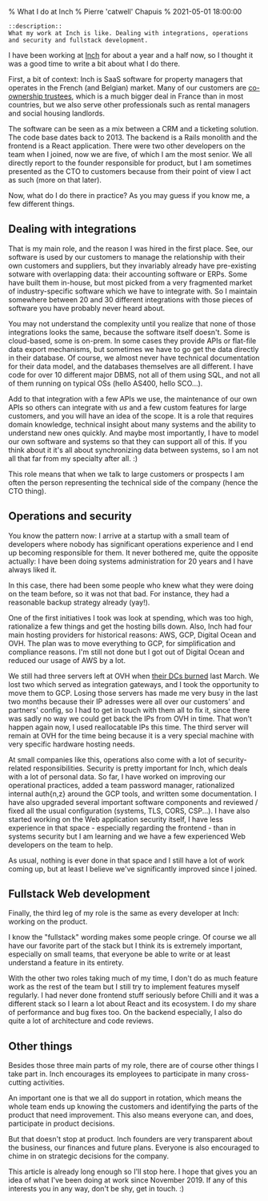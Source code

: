 % What I do at Inch
% Pierre 'catwell' Chapuis
% 2021-05-01 18:00:00

    ::description::
    What my work at Inch is like. Dealing with integrations, operations and security and fullstack development.

I have been working at [Inch](https://inch.fr) for about a year and a half now, so I thought it was a good time to write a bit about what I do there.

First, a bit of context: Inch is SaaS software for property managers that operates in the French (and Belgian) market. Many of our customers are [co-ownership trustees](https://fr.wikipedia.org/wiki/Syndic_de_copropriété), which is a much bigger deal in France than in most countries, but we also serve other professionals such as rental managers and social housing landlords.

The software can be seen as a mix between a CRM and a ticketing solution. The code base dates back to 2013. The backend is a Rails monolith and the frontend is a React application. There were two other developers on the team when I joined, now we are five, of which I am the most senior. We all directly report to the founder responsible for product, but I am sometimes presented as the CTO to customers because from their point of view I act as such (more on that later).

Now, what do I do there in practice? As you may guess if you know me, a few different things.

## Dealing with integrations

That is my main role, and the reason I was hired in the first place. See, our software is used by our customers to manage the relationship with their own customers and suppliers, but they invariably already have pre-existing sotware with overlapping data: their accounting software or ERPs. Some have built them in-house, but most picked from a very fragmented market of industry-specific software which we have to integrate with. So I maintain somewhere between 20 and 30 different integrations with those pieces of software you have probably never heard about.

You may not understand the complexity until you realize that none of those integrations looks the same, because the software itself doesn't. Some is cloud-based, some is on-prem. In some cases they provide APIs or flat-file data export mechanisms, but sometimes we have to go get the data directly in their database. Of course, we almost never have technical documentation for their data model, and the databases themselves are all different. I have code for over 10 different major DBMS, not all of them using SQL, and not all of them running on typical OSs (hello AS400, hello SCO...).

Add to that integration with a few APIs we use, the maintenance of our own APIs so others can integrate with *us* and a few custom features for large customers, and you will have an idea of the scope. It is a role that requires domain knowledge, technical insight about many systems and the ability to understand new ones quickly. And maybe most importantly, I have to model our own software and systems so that they can support all of this. If you think about it it's all about synchronizing data between systems, so I am not all that far from my specialty after all. :)

This role means that when we talk to large customers or prospects I am often the person representing the technical side of the company (hence the CTO thing).

## Operations and security

You know the pattern now: I arrive at a startup with a small team of developers where nobody has significant operations experience and I end up becoming responsible for them. It never bothered me, quite the opposite actually: I have been doing systems administration for 20 years and I have always liked it.

In this case, there had been some people who knew what they were doing on the team before, so it was not that bad. For instance, they had a reasonable backup strategy already (yay!).

One of the first initiatives I took was look at spending, which was too high, rationalize a few things and get the hosting bills down. Also, Inch had four main hosting providers for historical reasons: AWS, GCP, Digital Ocean and OVH. The plan was to move everything to GCP, for simplification and compliance reasons. I'm still not done but I got out of Digital Ocean and reduced our usage of AWS by a lot.

We still had three servers left at OVH when [their DCs burned](https://www.reuters.com/article/us-france-ovh-fire-idUSKBN2B20NU) last March. We lost two which served as integration gateways, and I took the opportunity to move them to GCP. Losing those servers has made me very busy in the last two months because their IP adresses were all over our customers' and partners' config, so I had to get in touch with them all to fix it, since there was sadly no way we could get back the IPs from OVH in time. That won't happen again now, I used reallocatable IPs this time. The third server will remain at OVH for the time being because it is a very special machine with very specific hardware hosting needs.

At small companies like this, operations also come with a lot of security-related responsibilities. Security is pretty important for Inch, which deals with a lot of personal data. So far, I have worked on improving our operational practices, added a team password manager, rationalized internal auth{n,z} around the GCP tools, and written some documentation. I have also upgraded several important software components and reviewed / fixed all the usual configuration (systems, TLS, CORS, CSP...). I have also started working on the Web application security itself, I have less experience in that space - especially regarding the frontend - than in systems security but I am learning and we have a few experienced Web developers on the team to help.

As usual, nothing is ever done in that space and I still have a lot of work coming up, but at least I believe we've significantly improved since I joined.

## Fullstack Web development

Finally, the third leg of my role is the same as every developer at Inch: working on the product.

I know the "fullstack" wording makes some people cringe. Of course we all have our favorite part of the stack but I think its is extremely important, especially on small teams, that everyone be able to write or at least understand a feature in its entirety.

With the other two roles taking much of my time, I don't do as much feature work as the rest of the team but I still try to implement features myself regularly. I had never done frontend stuff seriously before Chilli and it was a different stack so I learn a lot about React and its ecosystem. I do my share of performance and bug fixes too. On the backend especially, I also do quite a lot of architecture and code reviews.

## Other things

Besides those three main parts of my role, there are of course other things I take part in. Inch encourages its employees to participate in many cross-cutting activities.

An important one is that we all do support in rotation, which means the whole team ends up knowing the customers and identifying the parts of the product that need improvement. This also means everyone can, and does, participate in product decisions.

But that doesn't stop at product. Inch founders are very transparent about the business, our finances and future plans. Everyone is also encouraged to chime in on strategic decisions for the company.

This article is already long enough so I'll stop here. I hope that gives you an idea of what I've been doing at work since November 2019. If any of this interests you in any way, don't be shy, get in touch. :)
